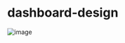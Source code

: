 # dashboard-design

![image](https://github.com/syket-git/dashboard-design/assets/39830305/b64a725a-b931-4267-80b6-393ba8a488a1)
